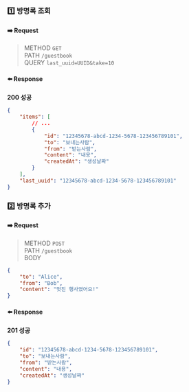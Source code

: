### 1️⃣ 방명록 조회

#### ➡️ Request

> METHOD `GET` <br/>
> PATH `/guestbook` <br/>
> QUERY `last_uuid=UUID&take=10`

#### ⬅️ Response

**200 성공**

```json
{
    "items": [
        // ...
        {
            "id": "12345678-abcd-1234-5678-123456789101",
            "to": "보내는사람",
            "from": "받는사람",
            "content": "내용",
            "createdAt": "생성날짜"
        }
    ],
    "last_uuid": "12345678-abcd-1234-5678-123456789101"
}
```

### 2️⃣ 방명록 추가

#### ➡️ Request

> METHOD `POST` <br/>
> PATH `/guestbook` <br/>
> BODY

```json
{
    "to": "Alice",
    "from": "Bob",
    "content": "멋진 행사였어요!"
}
```

#### ⬅️ Response

**201 성공**

```json
{
    "id": "12345678-abcd-1234-5678-123456789101",
    "to": "보내는사람",
    "from": "받는사람",
    "content": "내용",
    "createdAt": "생성날짜"
}
```
